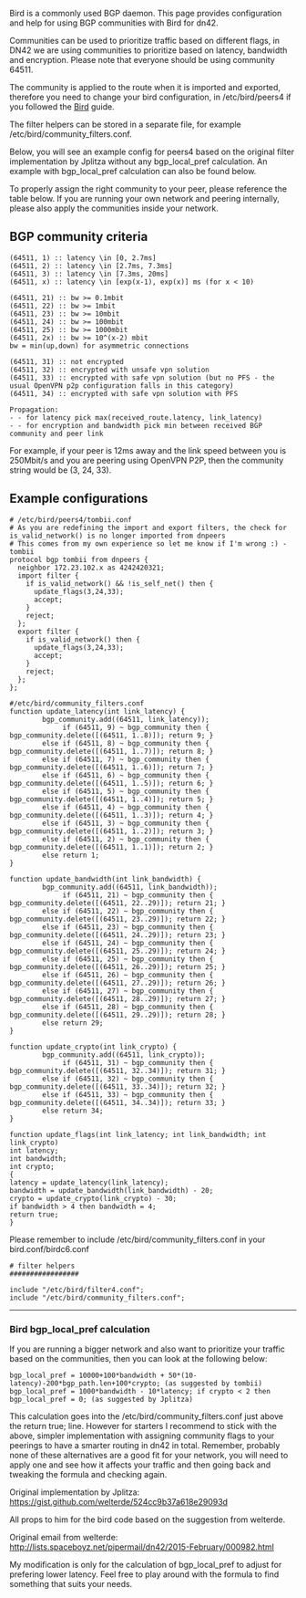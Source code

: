 Bird is a commonly used BGP daemon.  This page provides configuration and help for using BGP communities with Bird for dn42.

Communities can be used to prioritize traffic based on different flags, in DN42 we are using communities to prioritize based on latency, bandwidth and encryption. Please note that everyone should be using community 64511.

The community is applied to the route when it is imported and exported, therefore you need to change your bird configuration, in /etc/bird/peers4 if you followed the [Bird](/howto/Bird) guide. 

The filter helpers can be stored in a separate file, for example /etc/bird/community_filters.conf.

Below, you will see an example config for peers4 based on the original filter implementation by Jplitza without any bgp_local_pref calculation. An example with bgp_local_pref calculation can also be found below.

To properly assign the right community to your peer, please reference the table below. If you are running your own network and peering internally, please also apply the communities inside your network.

## BGP community criteria
```
(64511, 1) :: latency \in [0, 2.7ms]
(64511, 2) :: latency \in [2.7ms, 7.3ms]
(64511, 3) :: latency \in [7.3ms, 20ms]
(64511, x) :: latency \in [exp(x-1), exp(x)] ms (for x < 10)
 
(64511, 21) :: bw >= 0.1mbit
(64511, 22) :: bw >= 1mbit
(64511, 23) :: bw >= 10mbit
(64511, 24) :: bw >= 100mbit
(64511, 25) :: bw >= 1000mbit
(64511, 2x) :: bw >= 10^(x-2) mbit
bw = min(up,down) for asymmetric connections
 
(64511, 31) :: not encrypted
(64511, 32) :: encrypted with unsafe vpn solution
(64511, 33) :: encrypted with safe vpn solution (but no PFS - the usual OpenVPN p2p configuration falls in this category)
(64511, 34) :: encrypted with safe vpn solution with PFS 

Propagation:
- - for latency pick max(received_route.latency, link_latency)
- - for encryption and bandwidth pick min between received BGP community and peer link
```
For example, if your peer is 12ms away and the link speed between you is 250Mbit/s and you are peering using OpenVPN P2P, then the community string would be (3, 24, 33).

## Example configurations 
```
# /etc/bird/peers4/tombii.conf
# As you are redefining the import and export filters, the check for is_valid_network() is no longer imported from dnpeers
# This comes from my own experience so let me know if I'm wrong :) -tombii
protocol bgp tombii from dnpeers {
  neighbor 172.23.102.x as 4242420321;
  import filter {
    if is_valid_network() && !is_self_net() then {
      update_flags(3,24,33);
      accept;
    }
    reject;
  };
  export filter {
    if is_valid_network() then {
      update_flags(3,24,33);
      accept;
    }
    reject;
  };
};
```
```
#/etc/bird/community_filters.conf
function update_latency(int link_latency) {
        bgp_community.add((64511, link_latency));
             if (64511, 9) ~ bgp_community then { bgp_community.delete([(64511, 1..8)]); return 9; }
        else if (64511, 8) ~ bgp_community then { bgp_community.delete([(64511, 1..7)]); return 8; }
        else if (64511, 7) ~ bgp_community then { bgp_community.delete([(64511, 1..6)]); return 7; }
        else if (64511, 6) ~ bgp_community then { bgp_community.delete([(64511, 1..5)]); return 6; }
        else if (64511, 5) ~ bgp_community then { bgp_community.delete([(64511, 1..4)]); return 5; }
        else if (64511, 4) ~ bgp_community then { bgp_community.delete([(64511, 1..3)]); return 4; }
        else if (64511, 3) ~ bgp_community then { bgp_community.delete([(64511, 1..2)]); return 3; }
        else if (64511, 2) ~ bgp_community then { bgp_community.delete([(64511, 1..1)]); return 2; }
        else return 1;
}

function update_bandwidth(int link_bandwidth) {
        bgp_community.add((64511, link_bandwidth));
             if (64511, 21) ~ bgp_community then { bgp_community.delete([(64511, 22..29)]); return 21; }
        else if (64511, 22) ~ bgp_community then { bgp_community.delete([(64511, 23..29)]); return 22; }
        else if (64511, 23) ~ bgp_community then { bgp_community.delete([(64511, 24..29)]); return 23; }
        else if (64511, 24) ~ bgp_community then { bgp_community.delete([(64511, 25..29)]); return 24; }
        else if (64511, 25) ~ bgp_community then { bgp_community.delete([(64511, 26..29)]); return 25; }
        else if (64511, 26) ~ bgp_community then { bgp_community.delete([(64511, 27..29)]); return 26; }
        else if (64511, 27) ~ bgp_community then { bgp_community.delete([(64511, 28..29)]); return 27; }
        else if (64511, 28) ~ bgp_community then { bgp_community.delete([(64511, 29..29)]); return 28; }
        else return 29;
}

function update_crypto(int link_crypto) {
        bgp_community.add((64511, link_crypto));
             if (64511, 31) ~ bgp_community then { bgp_community.delete([(64511, 32..34)]); return 31; }
        else if (64511, 32) ~ bgp_community then { bgp_community.delete([(64511, 33..34)]); return 32; }
        else if (64511, 33) ~ bgp_community then { bgp_community.delete([(64511, 34..34)]); return 33; }
        else return 34;
}
	
function update_flags(int link_latency; int link_bandwidth; int link_crypto)
int latency;
int bandwidth;
int crypto;
{
latency = update_latency(link_latency);
bandwidth = update_bandwidth(link_bandwidth) - 20;
crypto = update_crypto(link_crypto) - 30;
if bandwidth > 4 then bandwidth = 4;
return true;
} 
```
Please remember to include /etc/bird/community_filters.conf in your bird.conf/birdc6.conf
```
# filter helpers
#################

include "/etc/bird/filter4.conf";
include "/etc/bird/community_filters.conf"; 
```


***

### Bird bgp_local_pref calculation
If you are running a bigger network and also want to prioritize your traffic based on the communities, then you can look at the following below:
```
bgp_local_pref = 10000+100*bandwidth + 50*(10-latency)-200*bgp_path.len+100*crypto; (as suggested by tombii)
bgp_local_pref = 1000*bandwidth - 10*latency; if crypto < 2 then bgp_local_pref = 0; (as suggested by Jplitza)
```
This calculation goes into the /etc/bird/community_filters.conf  just above the return true; line. However for starters I recommend to stick with the above, simpler implementation with assigning community flags to your peerings to have a smarter routing in dn42 in total. Remember, probably none of these alternatives are a good fit for your network, you will need to apply one and see how it affects your traffic and then going back and tweaking the formula and checking again.

Original implementation by Jplitza: https://gist.github.com/welterde/524cc9b37a618e29093d

All props to him for the bird code based on the suggestion from welterde. 

Original email from welterde: http://lists.spaceboyz.net/pipermail/dn42/2015-February/000982.html

My modification is only for the calculation of bgp_local_pref to adjust for prefering lower latency. Feel free to play around with the formula to find something that suits your needs.